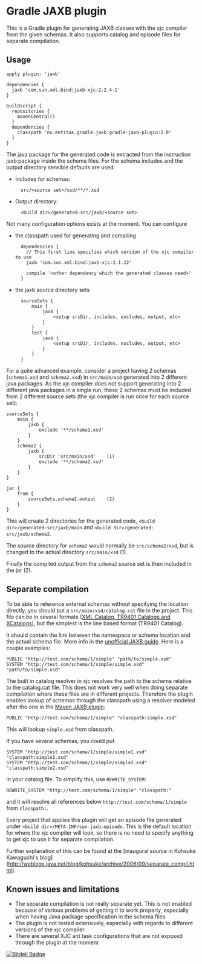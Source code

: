 Gradle JAXB plugin
==================

This is a Gradle plugin for generating JAXB classes with the xjc compiler from the given schemas. It also supports
catalog and episode files for separate compilation.


Usage
-----

    apply plugin: 'jaxb'

    dependencies {
      jaxb 'com.sun.xml.bind:jaxb-xjc:2.2.4-1'
    }

    buildscript {
      repositories {
        mavenCentral()
      }
      dependencies {
        classpath 'no.entitas.gradle.jaxb:gradle-jaxb-plugin:2.0'
      }
    }


The java package for the generated code is extracted from the instruction jaxb:package inside the schema files. For the
schema includes and the output directory sensible defaults are used:

* Includes for schemas:

        src/<source set>/xsd/**/*.xsd

* Output directory:

        <build dir>/generated-src/jaxb/<source set>

Not many configuration options exists at the moment. You can configure

* the classpath used for generating and compiling

        dependencies {
          // This first line specifies which version of the xjc compiler to use
          jaxb 'com.sun.xml.bind:jaxb-xjc:2.1.12'

          compile '<other dependency which the generated classes need>'
        }

* the jaxb source directory sets

        sourceSets {
            main {
                jaxb {
                    <setup srcDir, includes, excludes, output, etc>
                }
            }
            test {
                jaxb {
                    <setup srcDir, includes, excludes, output, etc>
                }
            }
        }

For a quite advanced example, consider a project having 2 schemas (`schema1.xsd` and `schema2.xsd`) in `src/main/xsd`
generated into 2 different java packages. As the xjc compiler does not support generating into 2 different java packages
in a single run, these 2 schemas must be included from 2 different source sets (the xjc compiler is run once for each
source set):

    sourceSets {
        main {
            jaxb {
                exclude '**/schema1.xsd'
            }
        }
        schema2 {
            jaxb {
                srcDir 'src/main/xsd'    (1)
                exclude '**/schema2.xsd'
            }
        }
    }

    jar {
        from {
            sourceSets.schema2.output    (2)
        }
    }

This will create 2 directories for the generated code, `<build dir>/generated-src/jaxb/main` and
`<build dir>/generated-src/jaxb/schema2`.

The source directory for `schema2` would normally be `src/schema2/xsd`, but is changed to the actual directory
`src/main/xsd` (1).

Finally the compiled output from the `schema2` source set is then included in the jar (2).


Separate compilation
--------------------

To be able to reference external schemas without specifying the location directly, you should put a
`src/main/xsd/catalog.cat` file in the project. This file can be in several formats ([XML Catalog, TR9401 Catalogs and
XCatalogs](http://docs.oracle.com/cd/E17802_01/webservices/webservices/docs/1.6/jaxb/catalog.html)), but the simplest
is the line based format (TR9401 Catalog).

It should contain the link between the namespace or schema location and the actual schema file. More info in the
[unofficial JAXB guide](http://jaxb.java.net/guide/Fixing_broken_references_in_schema.html). Here is a couple examples:

    PUBLIC "http://test.com/schema/1/simple" "path/to/simple.xsd"
    SYSTEM "http://test.com/schema/1/simple/simple.xsd" "path/to/simple.xsd"

The built in catalog resolver in xjc resolves the path to the schema relative to the catalog.cat file. This does not
work very well when doing separate compilation where these files are in different projects. Therefore the plugin
enables lookup of schemas through the classpath using a resolver modeled after the one in the
[Maven JAXB plugin](http://confluence.highsource.org/display/MJIIP/User+Guide):

    PUBLIC "http://test.com/schema/1/simple" "classpath:simple.xsd"

This will lookup `simple.xsd` from classpath.

If you have several schemas, you could put

    SYSTEM "http://test.com/schema/1/simple/simple1.xsd" "classpath:simple1.xsd"
    SYSTEM "http://test.com/schema/1/simple/simple2.xsd" "classpath:simple2.xsd"

in your catalog file. To simplify this, use `REWRITE_SYSTEM`:

    REWRITE_SYSTEM "http://test.com/schema/1/simple" "classpath:"

and it will resolve all references below `http://test.com/schema/1/simple` from `classpath:`.

Every project that applies this plugin will get an episode file generated under `<build dir>/META-INF/sun-jaxb.episode`.
This is the default location for where the xjc compiler will look, so there is no need to specify anything to get xjc to
use it for separate compilation.

Further explanation of this can be found at the [inaugural source in Kohsuke Kawaguchi's blog]
(http://weblogs.java.net/blog/kohsuke/archive/2006/09/separate_compil.html).


Known issues and limitations
----------------------------
* The separate compilation is not really separate yet. This is not enabled because of various problems of getting it to
  work properly, especially when having Java package specification in the schema files
* The plugin is not tested extensively, especially with regards to different versions of the xjc compiler
* There are several XJC ant task configurations that are not exposed through the plugin at the moment


[![Bitdeli Badge](https://d2weczhvl823v0.cloudfront.net/stephanheinze/gradle-jaxb-plugin/trend.png)](https://bitdeli.com/free "Bitdeli Badge")

